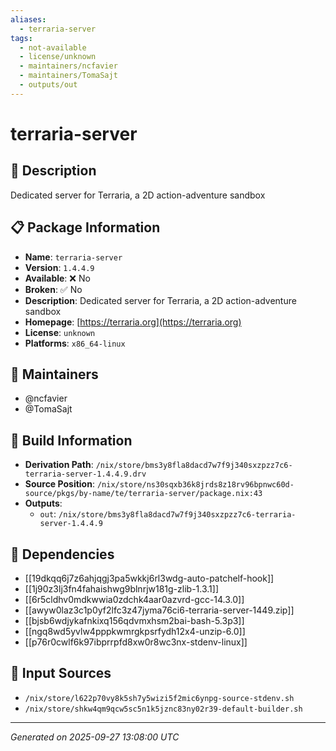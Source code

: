 ```yaml
---
aliases:
  - terraria-server
tags:
  - not-available
  - license/unknown
  - maintainers/ncfavier
  - maintainers/TomaSajt
  - outputs/out
---
```


# terraria-server

## 📝 Description

Dedicated server for Terraria, a 2D action-adventure sandbox

## 📋 Package Information

- **Name**: `terraria-server`
- **Version**: `1.4.4.9`
- **Available**: ❌ No
- **Broken**: ✅ No
- **Description**: Dedicated server for Terraria, a 2D action-adventure sandbox
- **Homepage**: [https://terraria.org](https://terraria.org)
- **License**: `unknown`
- **Platforms**: `x86_64-linux`
## 👥 Maintainers

- @ncfavier
- @TomaSajt


## 🔧 Build Information

- **Derivation Path**: `/nix/store/bms3y8fla8dacd7w7f9j340sxzpzz7c6-terraria-server-1.4.4.9.drv`
- **Source Position**: `/nix/store/ns30sqxb36k8jrds8z18rv96bpnwc60d-source/pkgs/by-name/te/terraria-server/package.nix:43`
- **Outputs**:
  - `out`:  `/nix/store/bms3y8fla8dacd7w7f9j340sxzpzz7c6-terraria-server-1.4.4.9`

## 🔗 Dependencies

- [[19dkqq6j7z6ahjqgj3pa5wkkj6rl3wdg-auto-patchelf-hook]]
- [[1j90z3lj3fn4fahaishwg9blnrjw181g-zlib-1.3.1]]
- [[6r5cldhv0mdkwwia0zdchk4aar0azvrd-gcc-14.3.0]]
- [[awyw0laz3c1p0yf2lfc3z47jyma76ci6-terraria-server-1449.zip]]
- [[bjsb6wdjykafnkixq156qdvmxhsm2bai-bash-5.3p3]]
- [[ngq8wd5yvlw4pppkwmrgkpsrfydh12x4-unzip-6.0]]
- [[p76r0cwlf6k97ibprrpfd8xw0r8wc3nx-stdenv-linux]]

## 📁 Input Sources

- `/nix/store/l622p70vy8k5sh7y5wizi5f2mic6ynpg-source-stdenv.sh`
- `/nix/store/shkw4qm9qcw5sc5n1k5jznc83ny02r39-default-builder.sh`

---
*Generated on 2025-09-27 13:08:00 UTC*
